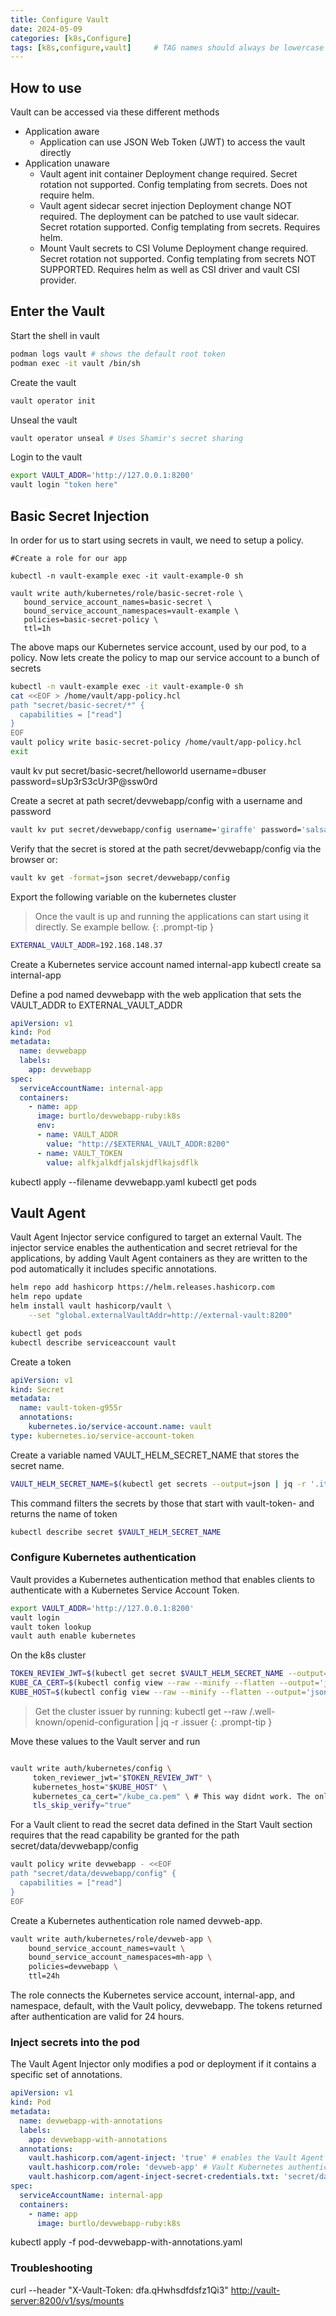 ```yaml
---
title: Configure Vault
date: 2024-05-09
categories: [k8s,Configure]
tags: [k8s,configure,vault]     # TAG names should always be lowercase
---
```


## How to use

Vault can be accessed via these different methods

* Application aware
  * Application can use JSON Web Token (JWT) to access the vault directly
* Application unaware
  * Vault agent init container
      Deployment change required. Secret rotation not supported. Config templating from secrets. Does not require helm.
  * Vault agent sidecar secret injection
      Deployment change NOT required. The deployment can be patched to use vault sidecar. Secret rotation supported. Config templating from secrets. Requires helm.
  * Mount Vault secrets to CSI Volume
      Deployment change required. Secret rotation not supported. Config templating from secrets NOT SUPPORTED. Requires helm as well as CSI driver and vault CSI provider.

## Enter the Vault

Start the shell in vault

```bash
podman logs vault # shows the default root token
podman exec -it vault /bin/sh

```

Create the vault

```bash
vault operator init
```

Unseal the vault

```bash
vault operator unseal # Uses Shamir's secret sharing
```

Login to the vault

```bash
export VAULT_ADDR='http://127.0.0.1:8200'
vault login "token here"
```

## Basic Secret Injection

In order for us to start using secrets in vault, we need to setup a policy.

```shell
#Create a role for our app

kubectl -n vault-example exec -it vault-example-0 sh 

vault write auth/kubernetes/role/basic-secret-role \
   bound_service_account_names=basic-secret \
   bound_service_account_namespaces=vault-example \
   policies=basic-secret-policy \
   ttl=1h
```

The above maps our Kubernetes service account, used by our pod, to a policy.
Now lets create the policy to map our service account to a bunch of secrets

```bash
kubectl -n vault-example exec -it vault-example-0 sh
cat <<EOF > /home/vault/app-policy.hcl
path "secret/basic-secret/*" {
  capabilities = ["read"]
}
EOF
vault policy write basic-secret-policy /home/vault/app-policy.hcl
exit
```

vault kv put secret/basic-secret/helloworld username=dbuser password=sUp3rS3cUr3P@ssw0rd

Create a secret at path secret/devwebapp/config with a username and password

```bash
vault kv put secret/devwebapp/config username='giraffe' password='salsa'
```

Verify that the secret is stored at the path secret/devwebapp/config via the browser or:

```bash
vault kv get -format=json secret/devwebapp/config
```

Export the following variable on the kubernetes cluster

> Once the vault is up and running the applications can start using it directly. Se example bellow.
{: .prompt-tip }

```bash
EXTERNAL_VAULT_ADDR=192.168.148.37
```

Create a Kubernetes service account named internal-app
kubectl create sa internal-app

Define a pod named devwebapp with the web application that sets the VAULT_ADDR to EXTERNAL_VAULT_ADDR

```yaml
apiVersion: v1
kind: Pod
metadata:
  name: devwebapp
  labels:
    app: devwebapp
spec:
  serviceAccountName: internal-app
  containers:
    - name: app
      image: burtlo/devwebapp-ruby:k8s
      env:
      - name: VAULT_ADDR
        value: "http://$EXTERNAL_VAULT_ADDR:8200"
      - name: VAULT_TOKEN
        value: alfkjalkdfjalskjdflkajsdflk
```

kubectl apply --filename devwebapp.yaml
kubectl get pods

## Vault Agent

Vault Agent Injector service configured to target an external Vault. The injector service enables the authentication and secret retrieval for the applications, by adding Vault Agent containers as they are written to the pod automatically it includes specific annotations.

```bash
helm repo add hashicorp https://helm.releases.hashicorp.com
helm repo update
helm install vault hashicorp/vault \
    --set "global.externalVaultAddr=http://external-vault:8200"

kubectl get pods
kubectl describe serviceaccount vault
```

Create a token

```yaml
apiVersion: v1
kind: Secret
metadata:
  name: vault-token-g955r
  annotations:
    kubernetes.io/service-account.name: vault
type: kubernetes.io/service-account-token
```

Create a variable named VAULT_HELM_SECRET_NAME that stores the secret name.

```bash
VAULT_HELM_SECRET_NAME=$(kubectl get secrets --output=json | jq -r '.items[].metadata | select(.name|startswith("vault-token-")).name')
```

This command filters the secrets by those that start with vault-token- and returns the name of token

```bash
kubectl describe secret $VAULT_HELM_SECRET_NAME
```

### Configure Kubernetes authentication

Vault provides a Kubernetes authentication method that enables clients to authenticate with a Kubernetes Service Account Token.

```bash
export VAULT_ADDR='http://127.0.0.1:8200'
vault login
vault token lookup
vault auth enable kubernetes
```

On the k8s cluster

```bash
TOKEN_REVIEW_JWT=$(kubectl get secret $VAULT_HELM_SECRET_NAME --output='go-template={{ .data.token }}' | base64 --decode)
KUBE_CA_CERT=$(kubectl config view --raw --minify --flatten --output='jsonpath={.clusters[].cluster.certificate-authority-data}' | base64 --decode)
KUBE_HOST=$(kubectl config view --raw --minify --flatten --output='jsonpath={.clusters[].cluster.server}') # or export KUBE_HOST="https://k8s-server-name:6443"
```

> Get the cluster issuer by running: kubectl get --raw /.well-known/openid-configuration | jq -r .issuer
{: .prompt-tip }

Move these values to the Vault server and run

```bash
```

```bash
vault write auth/kubernetes/config \
     token_reviewer_jwt="$TOKEN_REVIEW_JWT" \
     kubernetes_host="$KUBE_HOST" \
     kubernetes_ca_cert="/kube_ca.pem" \ # This way didnt work. The only ways was by uploading the ca-cert in the gui.
     tls_skip_verify="true"
```

For a Vault client to read the secret data defined in the Start Vault section requires that the read capability be granted for the path secret/data/devwebapp/config

```bash
vault policy write devwebapp - <<EOF
path "secret/data/devwebapp/config" {
  capabilities = ["read"]
}
EOF
```

Create a Kubernetes authentication role named devweb-app.

```bash
vault write auth/kubernetes/role/devweb-app \
    bound_service_account_names=vault \
    bound_service_account_namespaces=mh-app \
    policies=devwebapp \
    ttl=24h
```

The role connects the Kubernetes service account, internal-app, and namespace, default, with the Vault policy, devwebapp. The tokens returned after authentication are valid for 24 hours.

### Inject secrets into the pod

The Vault Agent Injector only modifies a pod or deployment if it contains a specific set of annotations.

```yaml
apiVersion: v1
kind: Pod
metadata:
  name: devwebapp-with-annotations
  labels:
    app: devwebapp-with-annotations
  annotations:
    vault.hashicorp.com/agent-inject: 'true' # enables the Vault Agent Injector service
    vault.hashicorp.com/role: 'devweb-app' # Vault Kubernetes authentication role
    vault.hashicorp.com/agent-inject-secret-credentials.txt: 'secret/data/devwebapp/config' # the path to the secret
spec:
  serviceAccountName: internal-app
  containers:
    - name: app
      image: burtlo/devwebapp-ruby:k8s

```

kubectl apply -f pod-devwebapp-with-annotations.yaml

### Troubleshooting

curl --header "X-Vault-Token: dfa.qHwhsdfdsfz1Qi3" <http://vault-server:8200/v1/sys/mounts>
